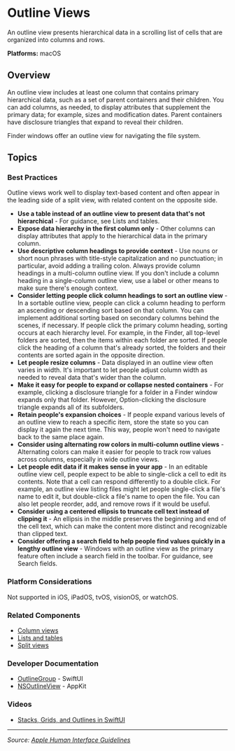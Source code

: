 # Outline Views

An outline view presents hierarchical data in a scrolling list of cells that are organized into columns and rows.

**Platforms:** macOS

## Overview

An outline view includes at least one column that contains primary hierarchical data, such as a set of parent containers and their children. You can add columns, as needed, to display attributes that supplement the primary data; for example, sizes and modification dates. Parent containers have disclosure triangles that expand to reveal their children.

Finder windows offer an outline view for navigating the file system.

## Topics

### Best Practices

Outline views work well to display text-based content and often appear in the leading side of a split view, with related content on the opposite side.

- **Use a table instead of an outline view to present data that's not hierarchical** - For guidance, see Lists and tables.
- **Expose data hierarchy in the first column only** - Other columns can display attributes that apply to the hierarchical data in the primary column.
- **Use descriptive column headings to provide context** - Use nouns or short noun phrases with title-style capitalization and no punctuation; in particular, avoid adding a trailing colon. Always provide column headings in a multi-column outline view. If you don't include a column heading in a single-column outline view, use a label or other means to make sure there's enough context.
- **Consider letting people click column headings to sort an outline view** - In a sortable outline view, people can click a column heading to perform an ascending or descending sort based on that column. You can implement additional sorting based on secondary columns behind the scenes, if necessary. If people click the primary column heading, sorting occurs at each hierarchy level. For example, in the Finder, all top-level folders are sorted, then the items within each folder are sorted. If people click the heading of a column that's already sorted, the folders and their contents are sorted again in the opposite direction.
- **Let people resize columns** - Data displayed in an outline view often varies in width. It's important to let people adjust column width as needed to reveal data that's wider than the column.
- **Make it easy for people to expand or collapse nested containers** - For example, clicking a disclosure triangle for a folder in a Finder window expands only that folder. However, Option-clicking the disclosure triangle expands all of its subfolders.
- **Retain people's expansion choices** - If people expand various levels of an outline view to reach a specific item, store the state so you can display it again the next time. This way, people won't need to navigate back to the same place again.
- **Consider using alternating row colors in multi-column outline views** - Alternating colors can make it easier for people to track row values across columns, especially in wide outline views.
- **Let people edit data if it makes sense in your app** - In an editable outline view cell, people expect to be able to single-click a cell to edit its contents. Note that a cell can respond differently to a double click. For example, an outline view listing files might let people single-click a file's name to edit it, but double-click a file's name to open the file. You can also let people reorder, add, and remove rows if it would be useful.
- **Consider using a centered ellipsis to truncate cell text instead of clipping it** - An ellipsis in the middle preserves the beginning and end of the cell text, which can make the content more distinct and recognizable than clipped text.
- **Consider offering a search field to help people find values quickly in a lengthy outline view** - Windows with an outline view as the primary feature often include a search field in the toolbar. For guidance, see Search fields.

### Platform Considerations

Not supported in iOS, iPadOS, tvOS, visionOS, or watchOS.

### Related Components

- [Column views](https://developer.apple.com/design/human-interface-guidelines/column-views)
- [Lists and tables](https://developer.apple.com/design/human-interface-guidelines/lists-and-tables)
- [Split views](https://developer.apple.com/design/human-interface-guidelines/split-views)

### Developer Documentation

- [OutlineGroup](https://developer.apple.com/documentation/swiftui/outlinegroup) - SwiftUI
- [NSOutlineView](https://developer.apple.com/documentation/appkit/nsoutlineview) - AppKit

### Videos

- [Stacks, Grids, and Outlines in SwiftUI](https://developer.apple.com/videos/play/wwdc2020/10031/)

---

*Source: [Apple Human Interface Guidelines](https://developer.apple.com/design/human-interface-guidelines/outline-views)*